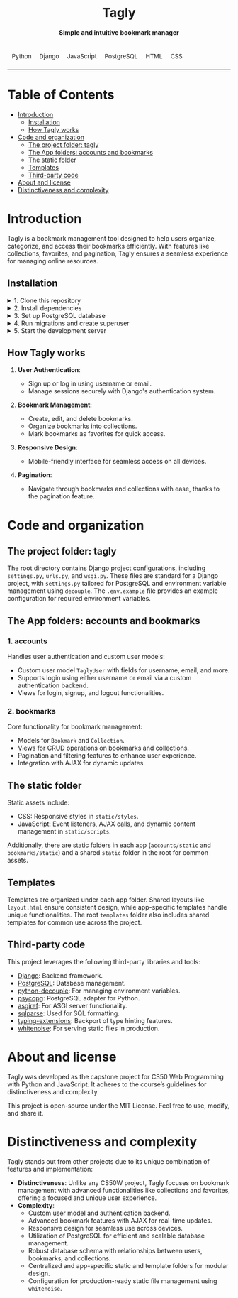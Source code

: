 <div align="center">
  <br>
  <h1><b>Tagly</b></h1>
  <strong>Simple and intuitive bookmark manager</strong>
</div>
<br>
<table align="center" style="border-collapse:separate;">
  <tr>
    <td><small>Python</small></td>
    <td><small>Django</small></td>
    <td><small>JavaScript</small></td>
    <td><small>PostgreSQL</small></td>
    <td><small>HTML</small></td>
    <td><small>CSS</small></td>
  </tr>
</table>
<hr>

# Table of Contents

- [Introduction](#introduction)
  - [Installation](#installation)
  - [How Tagly works](#how-tagly-works)
- [Code and organization](#code-and-organization)
  - [The project folder: tagly](#the-project-folder-tagly)
  - [The App folders: accounts and bookmarks](#the-app-folders-accounts-and-bookmarks)
  - [The static folder](#the-static-folder)
  - [Templates](#templates)
  - [Third-party code](#third-party-code)
- [About and license](#about-and-license)
- [Distinctiveness and complexity](#distinctiveness-and-complexity)

# Introduction

Tagly is a bookmark management tool designed to help users organize, categorize, and access their bookmarks efficiently. With features like collections, favorites, and pagination, Tagly ensures a seamless experience for managing online resources.

## Installation

<details>
   <summary>1. Clone this repository</summary>

> ```bash
> git clone https://github.com/alihanayaz/tagly.git
> ```
>
> Set up a virtual environment:
>
> ```bash
> python -m venv venv
> source venv/bin/activate  # For Linux/macOS
> venv\Scripts\activate  # For Windows
> ```

</details>

<details>
   <summary>2. Install dependencies</summary>

> ```bash
> pip install -r requirements.txt
> ```

</details>

<details>
   <summary>3. Set up PostgreSQL database</summary>

> Update the `settings.py` file with your database credentials or use `.env` for secure configuration:
>
> ```python
> DATABASES = {
>    'default': {
>        'ENGINE': 'django.db.backends.postgresql',
>        'NAME': 'tagly',
>        'USER': 'your_user',
>        'PASSWORD': 'your_password',
>        'HOST': 'localhost',
>        'PORT': '5432',
>    }
> }
> ```
>
> Alternatively, use the provided `.env.example` file to set up environment variables. Here is an example of a complete `.env` file configuration:
>
> ```env
> SECRET_KEY='django-insecure-123456'
> DEBUG=False
> ALLOWED_HOSTS='127.0.0.1,0.0.0.0,users-macbook-pro.local,.vercel.app'
> DB_NAME=tagly
> DB_PASSWORD=postgres
> DB_USER=postgres
> DB_PORT=5432
> DB_HOST=localhost
> ```

</details>

<details>
   <summary>4. Run migrations and create superuser</summary>

> ```bash
> python manage.py makemigrations
> python manage.py migrate
> python manage.py createsuperuser
> ```

</details>

<details>
   <summary>5. Start the development server</summary>

> ```bash
> python manage.py runserver
> ```
>
> Access the application at `http://127.0.0.1:8000`

</details>

## How Tagly works

1. **User Authentication**:

   - Sign up or log in using username or email.
   - Manage sessions securely with Django's authentication system.

2. **Bookmark Management**:

   - Create, edit, and delete bookmarks.
   - Organize bookmarks into collections.
   - Mark bookmarks as favorites for quick access.

3. **Responsive Design**:

   - Mobile-friendly interface for seamless access on all devices.

4. **Pagination**:

   - Navigate through bookmarks and collections with ease, thanks to the pagination feature.

# Code and organization

## The project folder: tagly

The root directory contains Django project configurations, including `settings.py`, `urls.py`, and `wsgi.py`. These files are standard for a Django project, with `settings.py` tailored for PostgreSQL and environment variable management using `decouple`. The `.env.example` file provides an example configuration for required environment variables.

## The App folders: accounts and bookmarks

### **1. accounts**

Handles user authentication and custom user models:

- Custom user model `TaglyUser` with fields for username, email, and more.
- Supports login using either username or email via a custom authentication backend.
- Views for login, signup, and logout functionalities.

### **2. bookmarks**

Core functionality for bookmark management:

- Models for `Bookmark` and `Collection`.
- Views for CRUD operations on bookmarks and collections.
- Pagination and filtering features to enhance user experience.
- Integration with AJAX for dynamic updates.

## The static folder

Static assets include:

- CSS: Responsive styles in `static/styles`.
- JavaScript: Event listeners, AJAX calls, and dynamic content management in `static/scripts`.

Additionally, there are static folders in each app (`accounts/static` and `bookmarks/static`) and a shared `static` folder in the root for common assets.

## Templates

Templates are organized under each app folder. Shared layouts like `layout.html` ensure consistent design, while app-specific templates handle unique functionalities. The root `templates` folder also includes shared templates for common use across the project.

## Third-party code

This project leverages the following third-party libraries and tools:

- [Django](https://www.djangoproject.com/): Backend framework.
- [PostgreSQL](https://www.postgresql.org/): Database management.
- [python-decouple](https://pypi.org/project/python-decouple/): For managing environment variables.
- [psycopg](https://pypi.org/project/psycopg/): PostgreSQL adapter for Python.
- [asgiref](https://pypi.org/project/asgiref/): For ASGI server functionality.
- [sqlparse](https://pypi.org/project/sqlparse/): Used for SQL formatting.
- [typing-extensions](https://pypi.org/project/typing-extensions/): Backport of type hinting features.
- [whitenoise](https://pypi.org/project/whitenoise/): For serving static files in production.

# About and license

Tagly was developed as the capstone project for CS50 Web Programming with Python and JavaScript. It adheres to the course’s guidelines for distinctiveness and complexity.

This project is open-source under the MIT License. Feel free to use, modify, and share it.

# Distinctiveness and complexity

Tagly stands out from other projects due to its unique combination of features and implementation:

- **Distinctiveness**: Unlike any CS50W project, Tagly focuses on bookmark management with advanced functionalities like collections and favorites, offering a focused and unique user experience.
- **Complexity**:
  - Custom user model and authentication backend.
  - Advanced bookmark features with AJAX for real-time updates.
  - Responsive design for seamless use across devices.
  - Utilization of PostgreSQL for efficient and scalable database management.
  - Robust database schema with relationships between users, bookmarks, and collections.
  - Centralized and app-specific static and template folders for modular design.
  - Configuration for production-ready static file management using `whitenoise`.

